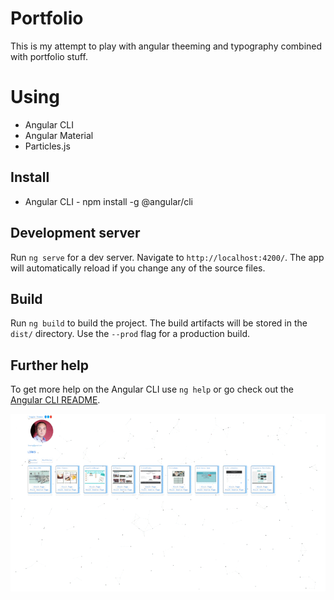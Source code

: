# Portfolio

This is my attempt to play with angular theeming and typography combined with portfolio stuff.

# Using
* Angular CLI
* Angular Material
* Particles.js

## Install 
* Angular CLI - npm install -g @angular/cli

## Development server

Run `ng serve` for a dev server. Navigate to `http://localhost:4200/`. The app will automatically reload if you change any of the source files.

## Build

Run `ng build` to build the project. The build artifacts will be stored in the `dist/` directory. Use the `--prod` flag for a production build.

## Further help

To get more help on the Angular CLI use `ng help` or go check out the [Angular CLI README](https://github.com/angular/angular-cli/blob/master/README.md).


![Preview](./src/assets/images/portitems/prev.gif)